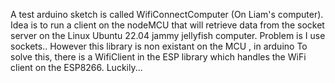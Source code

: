 A test arduino sketch is called WifiConnectComputer (On Liam's computer).
Idea is to run a client on the nodeMCU that will retrieve data from the socket server on the Linux Ubuntu 22.04 jammy jellyfish computer.
Problem is I use sockets.. However this library is non existant on the MCU , in arduino
To solve this, there is a WifiClient in the ESP library which handles the WiFi client on the ESP8266. Luckily...

